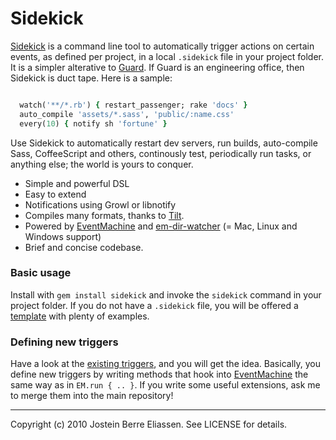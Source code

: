 Sidekick
========

[Sidekick](http://jostein.be/Ruby/Hacking/2011/02/22/automate-common-development-tasks-with-sidekick.html) is a command line tool to automatically trigger actions on certain events, as defined per project, in a local `.sidekick` file in your project folder. It is a simpler alterative to [Guard](https://github.com/guard/guard). If Guard is an engineering office, then Sidekick is duct tape. Here is a sample:

```ruby

  watch('**/*.rb') { restart_passenger; rake 'docs' }
  auto_compile 'assets/*.sass', 'public/:name.css'
  every(10) { notify sh 'fortune' }

```

Use Sidekick to automatically restart dev servers, run builds, auto-compile Sass, CoffeeScript and others, continously test, periodically run tasks, or anything else; the world is yours to conquer.

* Simple and powerful DSL
* Easy to extend
* Notifications using Growl or libnotify
* Compiles many formats, thanks to [Tilt](http://github.com/rtomayko/tilt).
* Powered by [EventMachine](http://github.com/eventmachine/eventmachine) and [em-dir-watcher](https://github.com/jarmo/em-dir-watcher) (= Mac, Linux and Windows support)
* Brief and concise codebase.

### Basic usage

Install with `gem install sidekick` and invoke the `sidekick` command in your project folder. If you do not have a `.sidekick` file, you will be offered a [template](https://github.com/jbe/sidekick/blob/master/lib/sidekick/template) with plenty of examples.

### Defining new triggers

Have a look at the [existing triggers](https://github.com/jbe/sidekick/blob/master/lib/sidekick/actions/triggers.rb), and you will get the idea. Basically, you define new triggers by writing methods that hook into [EventMachine](http://github.com/eventmachine/eventmachine) the same way as in `EM.run { .. }`. If you write some useful extensions, ask me to merge them into the main repository!

---

Copyright (c) 2010 Jostein Berre Eliassen. See LICENSE for details.
